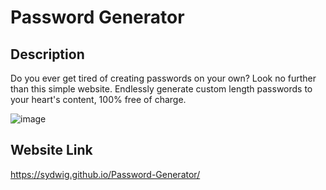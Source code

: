 # Password Generator

## Description
Do you ever get tired of creating passwords on your own? Look no further than this simple website. Endlessly generate custom length passwords to your heart's content, 100% free of charge.

![image](https://user-images.githubusercontent.com/110688090/185503807-1d956a71-f0a6-4062-afbd-8cd0a57c0233.png)

## Website Link
https://sydwig.github.io/Password-Generator/
